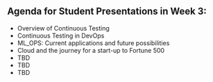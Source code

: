 ## Agenda for Student Presentations in Week 3:
- Overview of Continuous Testing
- Continuous Testing in DevOps
- ML_OPS: Current applications and future possibilities
- Cloud and the journey for a start-up to Fortune 500
- TBD
- TBD
- TBD
